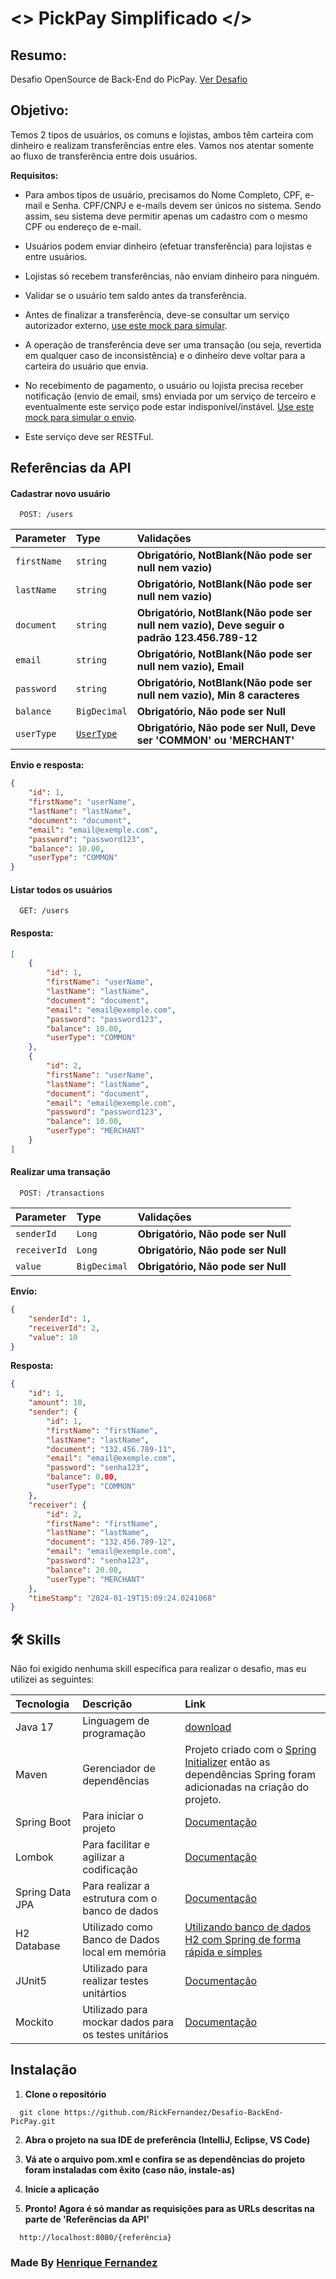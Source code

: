 
# <> PickPay Simplificado </>

## Resumo:

Desafio OpenSource de Back-End do PicPay. [Ver Desafio](https://github.com/PicPay/picpay-desafio-backend?tab=readme-ov-file)

## Objetivo:

Temos 2 tipos de usuários, os comuns e lojistas, ambos têm carteira com dinheiro e realizam transferências entre eles. Vamos nos atentar somente ao fluxo de transferência entre dois usuários.

**Requisitos:**

- Para ambos tipos de usuário, precisamos do Nome Completo, CPF, e-mail e Senha. CPF/CNPJ e e-mails devem ser únicos no sistema. Sendo assim, seu sistema deve permitir apenas um cadastro com o mesmo CPF ou endereço de e-mail.

- Usuários podem enviar dinheiro (efetuar transferência) para lojistas e entre usuários.

- Lojistas só recebem transferências, não enviam dinheiro para ninguém.

- Validar se o usuário tem saldo antes da transferência.

- Antes de finalizar a transferência, deve-se consultar um serviço autorizador externo, [use este mock para simular](https://run.mocky.io/v3/5794d450-d2e2-4412-8131-73d0293ac1cc).

- A operação de transferência deve ser uma transação (ou seja, revertida em qualquer caso de inconsistência) e o dinheiro deve voltar para a carteira do usuário que envia.

- No recebimento de pagamento, o usuário ou lojista precisa receber notificação (envio de email, sms) enviada por um serviço de terceiro e eventualmente este serviço pode estar indisponível/instável. [Use este mock para simular o envio](https://run.mocky.io/v3/54dc2cf1-3add-45b5-b5a9-6bf7e7f1f4a6).

- Este serviço deve ser RESTFul.


## Referências da API

#### Cadastrar novo usuário

```http
  POST: /users
```

| Parameter | Type     | Validações                |
| :-------- | :------- | :------------------------- |
| `firstName` | `string` | **Obrigatório, NotBlank(Não pode ser null nem vazio)** |
| `lastName` | `string` | **Obrigatório, NotBlank(Não pode ser null nem vazio)** |
| `document` | `string` | **Obrigatório, NotBlank(Não pode ser null nem vazio), Deve seguir o padrão 123.456.789-12** |
| `email` | `string` | **Obrigatório, NotBlank(Não pode ser null nem vazio), Email** |
| `password` | `string` | **Obrigatório, NotBlank(Não pode ser null nem vazio), Min 8 caracteres** |
| `balance` | `BigDecimal` | **Obrigatório, Não pode ser Null** |
| `userType` | [`UserType`](https://github.com/RickFernandez/Desafio-BackEnd-PicPay/blob/main/src/main/java/com/picpaychallenge/enums/UserType.java) | **Obrigatório, Não pode ser Null, Deve ser 'COMMON' ou 'MERCHANT'** |

**Envio e resposta:**

```json
{
	"id": 1,
	"firstName": "userName",
	"lastName": "lastName",
	"document": "document",
	"email": "email@exemple.com",
	"password": "password123",
	"balance": 10.00,
	"userType": "COMMON"
}
```


#### Listar todos os usuários

```http
  GET: /users
```
#### Resposta:

```json
[
	{
		"id": 1,
		"firstName": "userName",
		"lastName": "lastName",
		"document": "document",
		"email": "email@exemple.com",
		"password": "password123",
		"balance": 10.00,
		"userType": "COMMON"
	},
	{
		"id": 2,
		"firstName": "userName",
		"lastName": "lastName",
		"document": "document",
		"email": "email@exemple.com",
		"password": "password123",
		"balance": 10.00,
		"userType": "MERCHANT"
	}
]
```

#### Realizar uma transação

```http
  POST: /transactions
```
| Parameter | Type     | Validações                |
| :-------- | :------- | :------------------------- |
| `senderId` | `Long` | **Obrigatório, Não pode ser Null** |
| `receiverId` | `Long` | **Obrigatório, Não pode ser Null** |
| `value` | `BigDecimal` | **Obrigatório, Não pode ser Null** |

**Envio:**
```json
{
	"senderId": 1,
	"receiverId": 2,
	"value": 10
}
```

**Resposta:**
```json
{
	"id": 1,
	"amount": 10,
	"sender": {
		"id": 1,
		"firstName": "firstName",
		"lastName": "lastName",
		"document": "132.456.789-11",
		"email": "email@exemple.com",
		"password": "senha123",
		"balance": 0.00,
		"userType": "COMMON"
	},
	"receiver": {
		"id": 2,
		"firstName": "firstName",
		"lastName": "lastName",
		"document": "132.456.789-12",
		"email": "email@exemple.com",
		"password": "senha123",
		"balance": 20.00,
		"userType": "MERCHANT"
	},
	"timeStamp": "2024-01-19T15:09:24.0241068"
}
```

## 🛠 Skills
Não foi exigido nenhuma skill específica para realizar o desafio, mas eu utilizei as seguintes:

| Tecnologia | Descrição     | Link                |
| :-------- | :------- | :------------------------- |
| Java 17 | Linguagem de programação  | [download](https://www.oracle.com/br/java/technologies/downloads/#java17) |
| Maven | Gerenciador de dependências | Projeto criado com o [Spring Initializer](https://start.spring.io/) então as dependências Spring foram adicionadas na criação do projeto. |
| Spring Boot | Para iniciar o projeto | [Documentação](https://spring.io/projects/spring-boot/) |
| Lombok | Para facilitar e agilizar a codificação | [Documentação](https://projectlombok.org/features/) |
| Spring Data JPA | Para realizar a estrutura com o banco de dados | [Documentação](https://spring.io/projects/spring-data-jpa/) |
| H2 Database | Utilizado como Banco de Dados local em memória | [Utilizando banco de dados H2 com Spring de forma rápida e simples](https://wpsilva.medium.com/utilizando-banco-de-dados-h2-com-spring-de-forma-r%C3%A1pida-e-simples-6d896e15a4af) |
| JUnit5 | Utilizado para realizar testes unitártios | [Documentação](https://junit.org/junit5/) |
| Mockito | Utilizado para mockar dados para os testes unitários | [Documentação](https://site.mockito.org/) |

## Instalação

1. **Clone o repositório**
```
  git clone https://github.com/RickFernandez/Desafio-BackEnd-PicPay.git
```
2. **Abra o projeto na sua IDE de preferência (IntelliJ, Eclipse, VS Code)**

3. **Vá ate o arquivo pom.xml e confira se as dependências do projeto foram instaladas com êxito (caso não, instale-as)**

4. **Inicie a aplicação**

5. **Pronto! Agora é só mandar as requisições para as URLs descritas na parte de 'Referências da API'**
```
  http://localhost:8080/{referência}
```

### **Made By** [Henrique Fernandez](https://github.com/RickFernandez)
